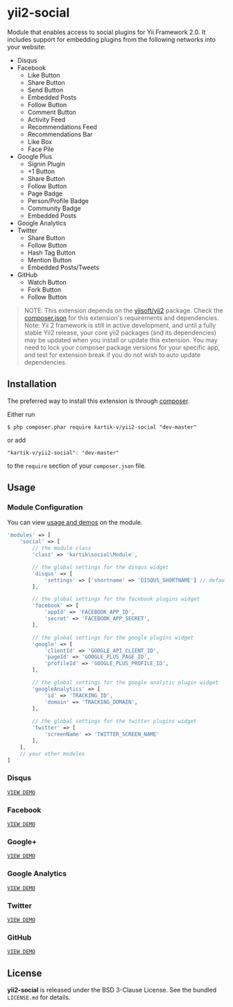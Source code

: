 yii2-social
===========
Module that enables access to social plugins for Yii Framework 2.0. It includes support for embedding plugins from the following networks into your website:

- Disqus
- Facebook  
  - Like Button
  - Share Button
  - Send Button
  - Embedded Posts
  - Follow Button
  - Comment Button
  - Activity Feed
  - Recommendations Feed
  - Recommendations Bar
  - Like Box
  - Face Pile
- Google Plus
  - Signin Plugin
  - +1 Button
  - Share Button
  - Follow Button
  - Page Badge
  - Person/Profile Badge
  - Community Badge
  - Embedded Posts
- Google Analytics
- Twitter
  - Share Button
  - Follow Button
  - Hash Tag Button
  - Mention Button
  - Embedded Posts/Tweets
- GitHub
  - Watch Button
  - Fork Button
  - Follow Button

> NOTE: This extension depends on the [yiisoft/yii2](https://github.com/yiisoft/yii2/) package. Check the 
[composer.json](https://github.com/kartik-v/yii2-social/blob/master/composer.json) for this extension's requirements and dependencies. 
Note: Yii 2 framework is still in active development, and until a fully stable Yii2 release, your core yii2 packages (and its dependencies) 
may be updated when you install or update this extension. You may need to lock your composer package versions for your specific app, and test 
for extension break if you do not wish to auto update dependencies.
  
## Installation

The preferred way to install this extension is through [composer](http://getcomposer.org/download/).

Either run

```
$ php composer.phar require kartik-v/yii2-social "dev-master"
```

or add

```
"kartik-v/yii2-social": "dev-master"
```

to the ```require``` section of your `composer.json` file.

## Usage

### Module Configuration
You can view [usage and demos](http://demos.krajee.com/social) on the module.
```php
'modules' => [
    'social' => [
        // the module class
        'class' => 'kartik\social\Module',

        // the global settings for the disqus widget
        'disqus' => [
            'settings' => ['shortname' => 'DISQUS_SHORTNAME'] // default settings
        ],

        // the global settings for the facebook plugins widget
        'facebook' => [
            'appId' => 'FACEBOOK_APP_ID',
            'secret' => 'FACEBOOK_APP_SECRET',
        ],

        // the global settings for the google plugins widget
        'google' => [
            'clientId' => 'GOOGLE_API_CLIENT_ID',
            'pageId' => 'GOOGLE_PLUS_PAGE_ID',
            'profileId' => 'GOOGLE_PLUS_PROFILE_ID',
        ],

        // the global settings for the google analytic plugin widget
        'googleAnalytics' => [
            'id' => 'TRACKING_ID',
            'domain' => 'TRACKING_DOMAIN',
        ],
        
        // the global settings for the twitter plugins widget
        'twitter' => [
            'screenName' => 'TWITTER_SCREEN_NAME'
        ],
    ],
    // your other modules
]
```

### Disqus
[```VIEW DEMO```](http://demos.krajee.com/social-details/disqus)

### Facebook
[```VIEW DEMO```](http://demos.krajee.com/social-details/facebook)

### Google+
[```VIEW DEMO```](http://demos.krajee.com/social-details/google)

### Google Analytics
[```VIEW DEMO```](http://demos.krajee.com/social-details/google-analytics)

### Twitter
[```VIEW DEMO```](http://demos.krajee.com/social-details/twitter)

### GitHub
[```VIEW DEMO```](http://demos.krajee.com/social-details/github)

## License

**yii2-social** is released under the BSD 3-Clause License. See the bundled `LICENSE.md` for details.
